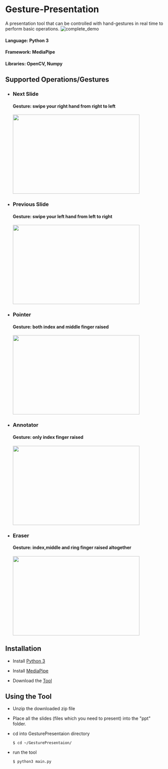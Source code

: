 # Gesture-Presentation
A presentation tool that can be controlled with hand-gestures in real time to perform basic operations.
![complete_demo](https://user-images.githubusercontent.com/56606048/170548209-72417034-f335-4f9a-972a-b6f3bf95ab2c.gif)

#### Language:  Python 3
#### Framework: MediaPipe
#### Libraries: OpenCV, Numpy

## Supported Operations/Gestures
- ### Next Slide
  #### Gesture: swipe your right hand from right to left
  <img src="https://user-images.githubusercontent.com/56606048/170549061-1329032c-36cc-4c25-b0a0-a72730e3e133.gif" width="400" height="250"/>

- ### Previous Slide
  #### Gesture: swipe your left hand from left to right
  <img src="https://user-images.githubusercontent.com/56606048/170549092-b0c05520-b321-44fb-b68b-26607dc4177c.gif" width="400" height="250"/>

- ### Pointer
  #### Gesture: both index and middle finger raised
  <img src="https://user-images.githubusercontent.com/56606048/170549125-2b3a07ba-e94e-41c3-9318-28021c06eebc.gif" width="400" height="250"/>

- ### Annotator
  #### Gesture: only index finger raised
  <img src="https://user-images.githubusercontent.com/56606048/170549240-ec29d46f-1436-4397-8b36-26d5bc3cc9f5.gif" width="400" height="250"/>

- ### Eraser
  #### Gesture: index,middle and ring finger raised altogether
  <img src="https://user-images.githubusercontent.com/56606048/170549261-044d6019-085a-4d51-9088-4196cc00407d.gif" width="400" height="250"/>


## Installation
- Install [Python 3](https://www.python.org/downloads/)

- Install [MediaPipe](https://google.github.io/mediapipe/getting_started/install.html)

- Download the [Tool](https://github.com/dhnanj2/Gesture-Presentation/archive/refs/heads/master.zip)

## Using the Tool
- Unzip the downloaded zip file
- Place all the slides (files which you need to present) into the "ppt" folder.
- cd into GesturePresentaion directory
  
  ```
  $ cd ~/GesturePresentaion/ 
  ```
- run the tool
  
  ```
  $ python3 main.py
  ```


